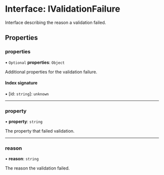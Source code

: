 # Interface: IValidationFailure

Interface describing the reason a validation failed.

## Properties

### properties

• `Optional` **properties**: `Object`

Additional properties for the validation failure.

#### Index signature

▪ [id: `string`]: `unknown`

___

### property

• **property**: `string`

The property that failed validation.

___

### reason

• **reason**: `string`

The reason the validation failed.

